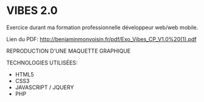# VIBES 2.0
Exercice durant ma formation professionnelle développeur web/web mobile.

Lien du PDF: http://benjaminmonvoisin.fr/pdf/Exo_Vibes_CP_V1.0%20(1).pdf

REPRODUCTION D'UNE MAQUETTE GRAPHIQUE

TECHNOLOGIES UTILISÉES:

* HTML5
* CSS3
* JAVASCRIPT / JQUERY
* PHP

